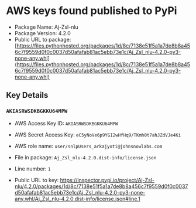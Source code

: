 # AWS keys found published to PyPi

* Package Name: Aj-Zsl-nlu
* Package Version: 4.2.0
* Public URL to package: [https://files.pythonhosted.org/packages/1d/8c/7138e51f5a1a7de8b8a456c7f9559d0f0c0037d50afafab81ac5ebb73e1c/Aj_Zsl_nlu-4.2.0-py3-none-any.whl](https://files.pythonhosted.org/packages/1d/8c/7138e51f5a1a7de8b8a456c7f9559d0f0c0037d50afafab81ac5ebb73e1c/Aj_Zsl_nlu-4.2.0-py3-none-any.whl)

## Key Details

### `AKIASRWSDKBGKKU64MPW`

* AWS Access Key ID: `AKIASRWSDKBGKKU64MPW`
* AWS Secret Access Key: `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` 
* AWS role name: `user/snlpUsers_arkajyoti@johnsnowlabs.com`
* File in package: `Aj_Zsl_nlu-4.2.0.dist-info/license.json`
* Line number: `1`

* Public URL to key: https://inspector.pypi.io/project/Aj-Zsl-nlu/4.2.0/packages/1d/8c/7138e51f5a1a7de8b8a456c7f9559d0f0c0037d50afafab81ac5ebb73e1c/Aj_Zsl_nlu-4.2.0-py3-none-any.whl/Aj_Zsl_nlu-4.2.0.dist-info/license.json#line.1


